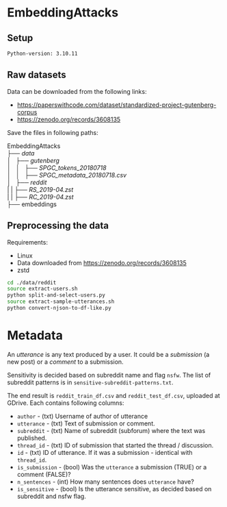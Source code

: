 # EmbeddingAttacks

## Setup

```bash
Python-version: 3.10.11
```

## Raw datasets
Data can be downloaded from the following links: 

- https://paperswithcode.com/dataset/standardized-project-gutenberg-corpus
- https://zenodo.org/records/3608135

Save the files in following paths:

EmbeddingAttacks \
├── *data* \
│   ├── *gutenberg* \
│   │   ├── *SPGC_tokens_20180718* \
│   │   ├── *SPGC_metadata_20180718.csv* \
│   ├── *reddit* \
|   |   ├── *RS_2019-04.zst* \
|   |   ├── *RC_2019-04.zst* \
├── embeddings 

## Preprocessing the data

Requirements:

- Linux
- Data downloaded from https://zenodo.org/records/3608135
- zstd

```bash
cd ./data/reddit
source extract-users.sh
python split-and-select-users.py
source extract-sample-utterances.sh
python convert-njson-to-df-like.py
```

# Metadata

An *utterance* is any text produced by a user. It could be a *submission* (a new post) or
a *comment* to a submission.

Sensitivity is decided based on subreddit name and flag `nsfw`. The list of subreddit patterns 
is in `sensitive-subreddit-patterns.txt`.

The end result is `reddit_train_df.csv` and `reddit_test_df.csv`, uploaded at GDrive. Each contains
following columns:

- `author` - (txt) Username of author of utterance
- `utterance` - (txt) Text of submission or comment.
- `subreddit` - (txt) Name of subreddit (subforum) where the text was published.
- `thread_id` - (txt) ID of submission that started the thread / discussion.
- `id` - (txt) ID of utterance. If it was a submission - identical with `thread_id`.
- `is_submission` - (bool) Was the `utterance` a submission (TRUE) or a comment (FALSE)?
- `n_sentences` - (int) How many sentences does `utterance` have?
- `is_sensitive` - (bool) Is the utterance sensitive, as decided based on subreddit and nsfw flag.
